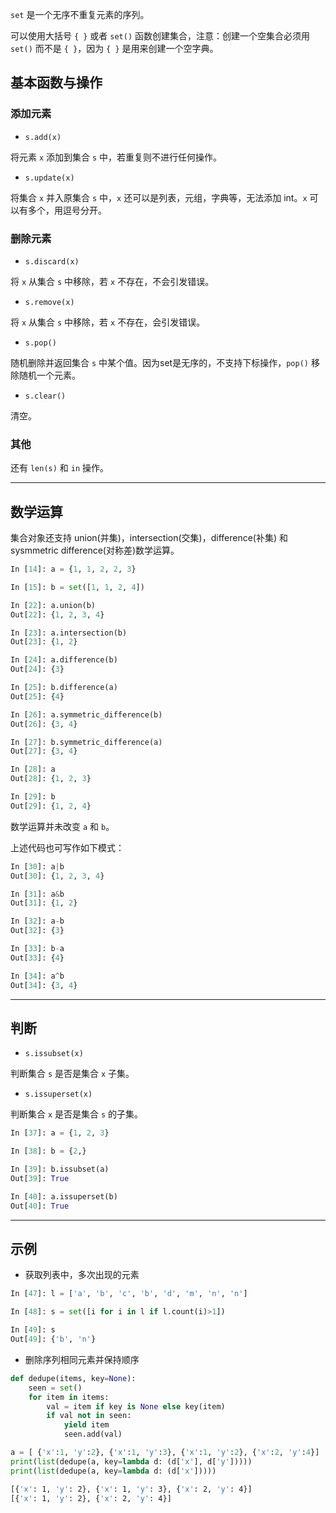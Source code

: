`set` 是一个无序不重复元素的序列。

可以使用大括号 `{ }` 或者 `set()` 函数创建集合，注意：创建一个空集合必须用 `set()` 而不是 `{ }`，因为 `{ }` 是用来创建一个空字典。

## 基本函数与操作

### 添加元素

* `s.add(x)`

将元素 `x` 添加到集合 `s` 中，若重复则不进行任何操作。

* `s.update(x)`

将集合 `x` 并入原集合 `s` 中，`x` 还可以是列表，元组，字典等，无法添加 int。`x` 可以有多个，用逗号分开。

### 删除元素

* `s.discard(x)`

将 `x` 从集合 `s` 中移除，若 `x` 不存在，不会引发错误。

* `s.remove(x)`

将 `x` 从集合 `s` 中移除，若 `x` 不存在，会引发错误。

* `s.pop()`

随机删除并返回集合 `s` 中某个值。因为set是无序的，不支持下标操作，`pop()` 移除随机一个元素。

* `s.clear()`

清空。

### 其他

还有 `len(s)` 和 `in` 操作。

***

## 数学运算

集合对象还支持 union(并集)，intersection(交集)，difference(补集) 和 sysmmetric difference(对称差)数学运算。

```python
In [14]: a = {1, 1, 2, 2, 3}

In [15]: b = set([1, 1, 2, 4])

In [22]: a.union(b)
Out[22]: {1, 2, 3, 4}

In [23]: a.intersection(b)
Out[23]: {1, 2}

In [24]: a.difference(b)
Out[24]: {3}

In [25]: b.difference(a)
Out[25]: {4}

In [26]: a.symmetric_difference(b)
Out[26]: {3, 4}

In [27]: b.symmetric_difference(a)
Out[27]: {3, 4}

In [28]: a
Out[28]: {1, 2, 3}

In [29]: b
Out[29]: {1, 2, 4}
```

数学运算并未改变 `a` 和 `b`。

上述代码也可写作如下模式：

```python
In [30]: a|b
Out[30]: {1, 2, 3, 4}

In [31]: a&b
Out[31]: {1, 2}

In [32]: a-b
Out[32]: {3}

In [33]: b-a
Out[33]: {4}

In [34]: a^b
Out[34]: {3, 4}
```

***

## 判断

* `s.issubset(x)`

判断集合 `s` 是否是集合 `x` 子集。

* `s.issuperset(x)`

判断集合 `x` 是否是集合 `s` 的子集。

```python
In [37]: a = {1, 2, 3}

In [38]: b = {2,}

In [39]: b.issubset(a)
Out[39]: True

In [40]: a.issuperset(b)
Out[40]: True
```

***

## 示例

* 获取列表中，多次出现的元素

```python
In [47]: l = ['a', 'b', 'c', 'b', 'd', 'm', 'n', 'n']

In [48]: s = set([i for i in l if l.count(i)>1])

In [49]: s
Out[49]: {'b', 'n'}
```

* 删除序列相同元素并保持顺序

```python
def dedupe(items, key=None):
    seen = set()
    for item in items:
        val = item if key is None else key(item)
        if val not in seen:
            yield item
            seen.add(val)
```

```python
a = [ {'x':1, 'y':2}, {'x':1, 'y':3}, {'x':1, 'y':2}, {'x':2, 'y':4}]
print(list(dedupe(a, key=lambda d: (d['x'], d['y']))))
print(list(dedupe(a, key=lambda d: (d['x']))))
```

```bash
[{'x': 1, 'y': 2}, {'x': 1, 'y': 3}, {'x': 2, 'y': 4}]
[{'x': 1, 'y': 2}, {'x': 2, 'y': 4}]
```